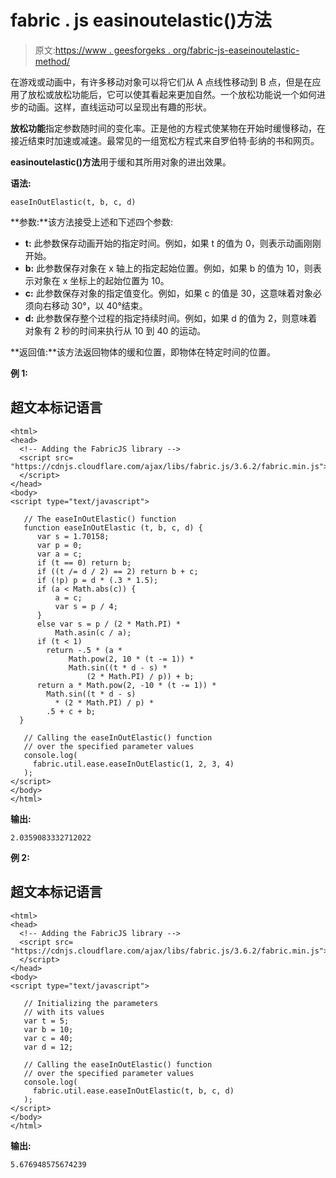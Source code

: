 # fabric . js easinoutelastic()方法

> 原文:[https://www . geesforgeks . org/fabric-js-easeinoutelastic-method/](https://www.geeksforgeeks.org/fabric-js-easeinoutelastic-method/)

在游戏或动画中，有许多移动对象可以将它们从 A 点线性移动到 B 点，但是在应用了放松或放松功能后，它可以使其看起来更加自然。一个放松功能说一个如何进步的动画。这样，直线运动可以呈现出有趣的形状。

**放松功能**指定参数随时间的变化率。正是他的方程式使某物在开始时缓慢移动，在接近结束时加速或减速。最常见的一组宽松方程式来自罗伯特·彭纳的书和网页。

**easinoutelastic()方法**用于缓和其所用对象的进出效果。

**语法:**

```
easeInOutElastic(t, b, c, d)
```

**参数:**该方法接受上述和下述四个参数:

*   **t:** 此参数保存动画开始的指定时间。例如，如果 t 的值为 0，则表示动画刚刚开始。
*   **b:** 此参数保存对象在 x 轴上的指定起始位置。例如，如果 b 的值为 10，则表示对象在 x 坐标上的起始位置为 10。
*   **c:** 此参数保存对象的指定值变化。例如，如果 c 的值是 30，这意味着对象必须向右移动 30°，以 40°结束。
*   **d:** 此参数保存整个过程的指定持续时间。例如，如果 d 的值为 2，则意味着对象有 2 秒的时间来执行从 10 到 40 的运动。

**返回值:**该方法返回物体的缓和位置，即物体在特定时间的位置。

**例 1:**

## 超文本标记语言

```
<html>
<head>
  <!-- Adding the FabricJS library -->
  <script src=
"https://cdnjs.cloudflare.com/ajax/libs/fabric.js/3.6.2/fabric.min.js">
  </script>
</head>
<body>
<script type="text/javascript">

   // The easeInOutElastic() function
   function easeInOutElastic (t, b, c, d) {
      var s = 1.70158;
      var p = 0;
      var a = c;
      if (t == 0) return b;
      if ((t /= d / 2) == 2) return b + c;
      if (!p) p = d * (.3 * 1.5);
      if (a < Math.abs(c)) {
          a = c;
          var s = p / 4;
      }
      else var s = p / (2 * Math.PI) *
          Math.asin(c / a);
      if (t < 1) 
        return -.5 * (a *
             Math.pow(2, 10 * (t -= 1)) *
             Math.sin((t * d - s) *
                 (2 * Math.PI) / p)) + b;
      return a * Math.pow(2, -10 * (t -= 1)) *
        Math.sin((t * d - s)
          * (2 * Math.PI) / p) *
        .5 + c + b;
  }

   // Calling the easeInOutElastic() function
   // over the specified parameter values
   console.log(
     fabric.util.ease.easeInOutElastic(1, 2, 3, 4)
   ); 
</script>
</body>
</html>
```

**输出:**

```
2.0359083332712022
```

**例 2:**

## 超文本标记语言

```
<html>
<head>
  <!-- Adding the FabricJS library -->
  <script src=
"https://cdnjs.cloudflare.com/ajax/libs/fabric.js/3.6.2/fabric.min.js">
  </script>
</head>
<body>
<script type="text/javascript">

   // Initializing the parameters
   // with its values
   var t = 5;
   var b = 10;
   var c = 40;
   var d = 12;

   // Calling the easeInOutElastic() function
   // over the specified parameter values
   console.log(
     fabric.util.ease.easeInOutElastic(t, b, c, d)
   ); 
</script>
</body>
</html>
```

**输出:**

```
5.676948575674239
```
